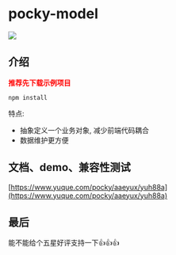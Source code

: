 # pocky-model

<img src="https://img.shields.io/badge/version-1.0.1-blue.svg?cacheSeconds=2592000" /><br />

## 介绍


<font color="red">**推荐先下载示例项目**</font><br />
```
npm install
```

特点:
- 抽象定义一个业务对象, 减少前端代码耦合
- 数据维护更方便

## 文档、demo、兼容性测试
[https://www.yuque.com/pocky/aaeyux/yuh88a](https://www.yuque.com/pocky/aaeyux/yuh88a)

## 最后
能不能给个五星好评支持一下👍👍👍